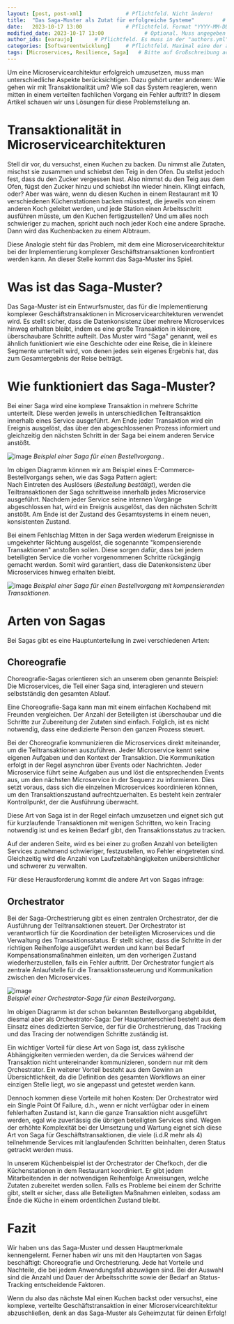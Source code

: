 ```yaml
---
layout: [post, post-xml]              # Pflichtfeld. Nicht ändern!
title:  "Das Saga-Muster als Zutat für erfolgreiche Systeme"         # Pflichtfeld. Bitte einen Titel für den Blog Post angeben.
date:   2023-10-17 13:00              # Pflichtfeld. Format "YYYY-MM-DD HH:MM". Muss für Veröffentlichung in der Vergangenheit liegen. (Für Preview egal)
modified_date: 2023-10-17 13:00             # Optional. Muss angegeben werden, wenn eine bestehende Datei geändert wird.
author_ids: [earaujo]       # Pflichtfeld. Es muss in der "authors.yml" einen Eintrag mit diesen Namen geben.
categories: [Softwareentwicklung]     # Pflichtfeld. Maximal eine der angegebenen Kategorien verwenden.
tags: [Microservices, Resilience, Saga]   # Bitte auf Großschreibung achten.
---
```

Um eine Microservicearchitektur erfolgreich umzusetzen, muss man unterschiedliche Aspekte berücksichtigen.
Dazu gehört unter anderem: Wie gehen wir mit Transaktionalität um? 
Wie soll das System reagieren, wenn mitten in einem verteilten fachlichen Vorgang ein Fehler auftritt?
In diesem Artikel schauen wir uns Lösungen für diese Problemstellung an.

# Transaktionalität in Microservicearchitekturen

Stell dir vor, du versuchst, einen Kuchen zu backen.
Du nimmst alle Zutaten, mischst sie zusammen und schiebst den Teig in den Ofen.
Du stellst jedoch fest, dass du den Zucker vergessen hast.
Also nimmst du den Teig aus dem Ofen, fügst den Zucker hinzu und schiebst ihn wieder hinein.
Klingt einfach, oder?
Aber was wäre, wenn du diesen Kuchen in einem Restaurant mit 10 verschiedenen Küchenstationen backen müsstest, die jeweils von einem anderen Koch geleitet werden, und jede Station einen Arbeitsschritt ausführen müsste, um den Kuchen fertigzustellen?
Und um alles noch schwieriger zu machen, spricht auch noch jeder Koch eine andere Sprache.
Dann wird das Kuchenbacken zu einem Albtraum.

Diese Analogie steht für das Problem, mit dem eine Microservicearchitektur bei der Implementierung komplexer Geschäftstransaktionen konfrontiert werden kann.
An dieser Stelle kommt das Saga-Muster ins Spiel.


# Was ist das Saga-Muster?

Das Saga-Muster ist ein Entwurfsmuster, das für die Implementierung komplexer Geschäftstransaktionen in Microservicearchitekturen verwendet wird.
Es stellt sicher, dass die Datenkonsistenz über mehrere Microservices hinweg erhalten bleibt, indem es eine große Transaktion in kleinere, überschaubare Schritte aufteilt.
Das Muster wird "Saga" genannt, weil es ähnlich funktioniert wie eine Geschichte oder eine Reise, die in kleinere Segmente unterteilt wird, von denen jedes sein eigenes Ergebnis hat, das zum Gesamtergebnis der Reise beiträgt.

# Wie funktioniert das Saga-Muster?

Bei einer Saga wird eine komplexe Transaktion in mehrere Schritte unterteilt.
Diese werden jeweils in unterschiedlichen Teiltransaktion innerhalb eines Service ausgeführt.
Am Ende jeder Transaktion wird ein Ereignis ausgelöst, das über den abgeschlossenen Prozess informiert und gleichzeitig den nächsten Schritt in der Saga bei einem anderen Service anstößt.

![image](/assets/images/posts/das-saga-muster-als-zutat-für-erfolgreiche-systeme/saga-orchestrator.png)
_Beispiel einer Saga für einen Bestellvorgang.._

Im obigen Diagramm können wir am Beispiel eines E-Commerce-Bestellvorgangs sehen, wie das Saga Pattern agiert:  
Nach Eintreten des Auslösers (_Bestellung bestätigt_), werden die Teiltransaktionen der Saga schrittweise innerhalb jedes Microservice ausgeführt.
Nachdem jeder Service seine internen Vorgänge abgeschlossen hat, wird ein Ereignis ausgelöst, das den nächsten Schritt anstößt.
Am Ende ist der Zustand des Gesamtsystems in einem neuen, konsistenten Zustand.

Bei einem Fehlschlag Mitten in der Saga werden wiederum Ereignisse in umgekehrter Richtung ausgelöst, die sogenannte "kompensierende Transaktionen" anstoßen sollen.
Diese sorgen dafür, dass bei jedem beteiligten Service die vorher vorgenommenen Schritte rückgängig gemacht werden.
Somit wird garantiert, dass die Datenkonsistenz über Microservices hinweg erhalten bleibt.

![image](/assets/images/posts/das-saga-muster-als-zutat-für-erfolgreiche-systeme/saga-orchestrator-error.png)
_Beispiel einer Saga für einen Bestellvorgang mit kompensierenden Transaktionen._

# Arten von Sagas

Bei Sagas gibt es eine Hauptunterteilung in zwei verschiedenen Arten:

## Choreografie

Choreografie-Sagas orientieren sich an unserem oben genannte Beispiel:
Die Microservices, die Teil einer Saga sind, interagieren und steuern selbstständig den gesamten Ablauf.

Eine Choreografie-Saga kann man mit einem einfachen Kochabend mit Freunden vergleichen.
Der Anzahl der Beteiligten ist überschaubar und die Schritte zur Zubereitung der Zutaten sind einfach.
Folglich, ist es nicht notwendig, dass eine dedizierte Person den ganzen Prozess steuert.

Bei der Choreografie kommunizieren die Microservices direkt miteinander, um die Teiltransaktionen auszuführen.
Jeder Microservice kennt seine eigenen Aufgaben und den Kontext der Transaktion.
Die Kommunikation erfolgt in der Regel asynchron über Events oder Nachrichten.
Jeder Microservice führt seine Aufgaben aus und löst die entsprechenden Events aus, um den nächsten Microservice in der Sequenz zu informieren.
Dies setzt voraus, dass sich die einzelnen Microservices koordinieren können, um den Transaktionszustand aufrechtzuerhalten.
Es besteht kein zentraler Kontrollpunkt, der die Ausführung überwacht.

Diese Art von Saga ist in der Regel einfach umzusetzen und eignet sich gut für kurzlaufende Transaktionen mit wenigen Schritten, wo kein Tracing notwendig ist und es keinen Bedarf gibt, den Transaktionsstatus zu tracken.

Auf der anderen Seite, wird es bei einer zu großen Anzahl von beteiligten Services zunehmend schwieriger, festzustellen, wo Fehler eingetreten sind.
Gleichzeitig wird die Anzahl von Laufzeitabhängigkeiten unübersichtlicher und schwerer zu verwalten.

Für diese Herausforderung kommt die andere Art von Sagas infrage:


## Orchestrator

Bei der Saga-Orchestrierung gibt es einen zentralen Orchestrator, der die Ausführung der Teiltransaktionen steuert.
Der Orchestrator ist verantwortlich für die Koordination der beteiligten Microservices und die Verwaltung des Transaktionsstatus.
Er stellt sicher, dass die Schritte in der richtigen Reihenfolge ausgeführt werden und kann bei Bedarf Kompensationsmaßnahmen einleiten, um den vorherigen Zustand wiederherzustellen, falls ein Fehler auftritt.
Der Orchestrator fungiert als zentrale Anlaufstelle für die Transaktionssteuerung und Kommunikation zwischen den Microservices.

![image](/assets/images/posts/das-saga-muster-als-zutat-für-erfolgreiche-systeme/saga-orchestrator-f.png)  
_Beispiel einer Orchestrator-Saga für einen Bestellvorgang_.


Im obigen Diagramm ist der schon bekannten Bestellvorgang abgebildet, diesmal aber als Orchestrator-Saga:
Der Hauptunterschied besteht aus dem Einsatz eines dedizierten Service, der für die Orchestrierung, das Tracking und das Tracing der notwendigen Schritte zuständig ist.

Ein wichtiger Vorteil für diese Art von Saga ist, dass zyklische Abhängigkeiten vermieden werden, da die Services während der Transaktion nicht untereinander kommunizieren, sondern nur mit dem Orchestrator.
Ein weiterer Vorteil besteht aus dem Gewinn an Übersichtlichkeit, da die Definition des gesamten Workflows an einer einzigen Stelle liegt, wo sie angepasst und getestet werden kann.

Dennoch kommen diese Vorteile mit hohen Kosten: Der Orchestrator wird ein Single Point Of Failure, d.h., wenn er nicht verfügbar oder in einem fehlerhaften Zustand ist, kann die ganze Transaktion nicht ausgeführt werden, egal wie zuverlässig die übrigen beteiligten Services sind.
Wegen der erhöhte Komplexität bei der Umsetzung und Wartung eignet sich diese Art von Saga für Geschäftstransaktionen, die viele (i.d.R mehr als 4) teilnehmende Services mit langlaufenden Schritten beinhalten, deren Status getrackt werden muss.

In unserem Küchenbeispiel ist der Orchestrator der Chefkoch, der die Küchenstationen in dem Restaurant koordiniert.
Er gibt jedem Mitarbeitenden in der notwendigen Reihenfolge Anweisungen, welche Zutaten zubereitet werden sollen.
Falls es Probleme bei einem der Schritte gibt, stellt er sicher, dass alle Beteiligten Maßnahmen einleiten, sodass am Ende die Küche in einem ordentlichen Zustand bleibt.

# Fazit

Wir haben uns das Saga-Muster und dessen Hauptmerkmale kennengelernt.
Ferner haben wir uns mit den Hauptarten von Sagas beschäftigt: Choreografie und Orchestrierung.
Jede hat Vorteile und Nachteile, die bei jedem Anwendungsfall abzuwägen sind.
Bei der Auswahl sind die Anzahl und Dauer der Arbeitsschritte sowie der Bedarf an Status-Tracking entscheidende Faktoren.

Wenn du also das nächste Mal einen Kuchen backst oder versuchst, eine komplexe, verteilte Geschäftstransaktion in einer Microservicearchitektur abzuschließen, denk an das Saga-Muster als Geheimzutat für deinen Erfolg!





